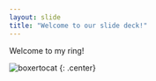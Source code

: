 ```yaml
---
layout: slide
title: "Welcome to our slide deck!"
---
```


Welcome to my ring!

![boxertocat](https://octodex.github.com/images/boxertocat_octodex.jpg)
{: .center}
